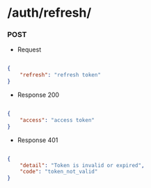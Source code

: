 # /auth/refresh/
### POST
+ Request
```json

{
    "refresh": "refresh token"
}

```
+ Response 200

```json

{
    "access": "access token"
}

```
+ Response 401

```json

{
    "detail": "Token is invalid or expired",
    "code": "token_not_valid"
}

```